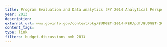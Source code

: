 ```yaml
---
title: Program Evaluation and Data Analytics (FY 2014 Analytical Perspectives - Chapter 8)
year: 2013
description: 
external_url: www.govinfo.gov/content/pkg/BUDGET-2014-PER/pdf/BUDGET-2014-PER.pdf
content_tags: 
type: link
filters: budget-discussions omb 2013
---
```

